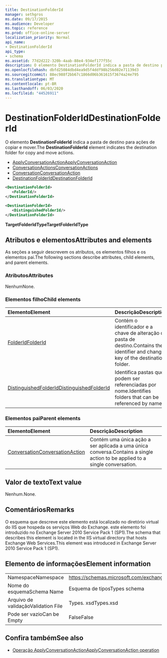```yaml
---
title: DestinationFolderId
manager: sethgros
ms.date: 09/17/2015
ms.audience: Developer
ms.topic: reference
ms.prod: office-online-server
localization_priority: Normal
api_name:
- DestinationFolderId
api_type:
- schema
ms.assetid: 77d2d222-320b-4aab-88e4-934ef177f55c
description: O elemento DestinationFolderId indica a pasta de destino para ações de copiar e mover.
ms.openlocfilehash: dbfd25084dbd4ea9d5f4ddf98b256d02e71139d3
ms.sourcegitcommit: 88ec988f2bb67c1866d06b361615f3674a24e795
ms.translationtype: MT
ms.contentlocale: pt-BR
ms.lasthandoff: 06/03/2020
ms.locfileid: "44526911"
---
```

# <a name="destinationfolderid"></a><span data-ttu-id="e3f28-103">DestinationFolderId</span><span class="sxs-lookup"><span data-stu-id="e3f28-103">DestinationFolderId</span></span>

<span data-ttu-id="e3f28-104">O elemento **DestinationFolderId** indica a pasta de destino para ações de copiar e mover.</span><span class="sxs-lookup"><span data-stu-id="e3f28-104">The **DestinationFolderId** element indicates the destination folder for copy and move actions.</span></span> 
  
- [<span data-ttu-id="e3f28-105">ApplyConversationAction</span><span class="sxs-lookup"><span data-stu-id="e3f28-105">ApplyConversationAction</span></span>](applyconversationaction.md)  
- [<span data-ttu-id="e3f28-106">ConversationActions</span><span class="sxs-lookup"><span data-stu-id="e3f28-106">ConversationActions</span></span>](conversationactions.md) 
- [<span data-ttu-id="e3f28-107">Conversation</span><span class="sxs-lookup"><span data-stu-id="e3f28-107">ConversationAction</span></span>](conversationaction.md)  
- [<span data-ttu-id="e3f28-108">DestinationFolderId</span><span class="sxs-lookup"><span data-stu-id="e3f28-108">DestinationFolderId</span></span>](destinationfolderid.md)
  
```XML
<DestinationFolderId>
   <FolderId/>
</DestinationFolderId>
```

```XML
<DestinationFolderId>
   <DistinguishedFolderId/>
</DestinationFolderId>
```

<span data-ttu-id="e3f28-109">**TargetFolderIdType**</span><span class="sxs-lookup"><span data-stu-id="e3f28-109">**TargetFolderIdType**</span></span>

## <a name="attributes-and-elements"></a><span data-ttu-id="e3f28-110">Atributos e elementos</span><span class="sxs-lookup"><span data-stu-id="e3f28-110">Attributes and elements</span></span>

<span data-ttu-id="e3f28-111">As seções a seguir descrevem os atributos, os elementos filhos e os elementos pai.</span><span class="sxs-lookup"><span data-stu-id="e3f28-111">The following sections describe attributes, child elements, and parent elements.</span></span>
  
### <a name="attributes"></a><span data-ttu-id="e3f28-112">Atributos</span><span class="sxs-lookup"><span data-stu-id="e3f28-112">Attributes</span></span>

<span data-ttu-id="e3f28-113">Nenhum</span><span class="sxs-lookup"><span data-stu-id="e3f28-113">None.</span></span>
  
### <a name="child-elements"></a><span data-ttu-id="e3f28-114">Elementos filho</span><span class="sxs-lookup"><span data-stu-id="e3f28-114">Child elements</span></span>

|<span data-ttu-id="e3f28-115">**Elemento**</span><span class="sxs-lookup"><span data-stu-id="e3f28-115">**Element**</span></span>|<span data-ttu-id="e3f28-116">**Descrição**</span><span class="sxs-lookup"><span data-stu-id="e3f28-116">**Description**</span></span>|
|:-----|:-----|
|[<span data-ttu-id="e3f28-117">FolderId</span><span class="sxs-lookup"><span data-stu-id="e3f28-117">FolderId</span></span>](folderid.md) <br/> |<span data-ttu-id="e3f28-118">Contém o identificador e a chave de alteração da pasta de destino.</span><span class="sxs-lookup"><span data-stu-id="e3f28-118">Contains the identifier and change key of the destination folder.</span></span>  <br/> |
|[<span data-ttu-id="e3f28-119">DistinguishedFolderId</span><span class="sxs-lookup"><span data-stu-id="e3f28-119">DistinguishedFolderId</span></span>](distinguishedfolderid.md) <br/> |<span data-ttu-id="e3f28-120">Identifica pastas que podem ser referenciadas por nome.</span><span class="sxs-lookup"><span data-stu-id="e3f28-120">Identifies folders that can be referenced by name.</span></span>  <br/> |
   
### <a name="parent-elements"></a><span data-ttu-id="e3f28-121">Elementos pai</span><span class="sxs-lookup"><span data-stu-id="e3f28-121">Parent elements</span></span>

|<span data-ttu-id="e3f28-122">**Elemento**</span><span class="sxs-lookup"><span data-stu-id="e3f28-122">**Element**</span></span>|<span data-ttu-id="e3f28-123">**Descrição**</span><span class="sxs-lookup"><span data-stu-id="e3f28-123">**Description**</span></span>|
|:-----|:-----|
|[<span data-ttu-id="e3f28-124">Conversation</span><span class="sxs-lookup"><span data-stu-id="e3f28-124">ConversationAction</span></span>](conversationaction.md) <br/> |<span data-ttu-id="e3f28-125">Contém uma única ação a ser aplicada a uma única conversa.</span><span class="sxs-lookup"><span data-stu-id="e3f28-125">Contains a single action to be applied to a single conversation.</span></span>  <br/> |
   
## <a name="text-value"></a><span data-ttu-id="e3f28-126">Valor de texto</span><span class="sxs-lookup"><span data-stu-id="e3f28-126">Text value</span></span>

<span data-ttu-id="e3f28-127">Nenhum.</span><span class="sxs-lookup"><span data-stu-id="e3f28-127">None.</span></span>
  
## <a name="remarks"></a><span data-ttu-id="e3f28-128">Comentários</span><span class="sxs-lookup"><span data-stu-id="e3f28-128">Remarks</span></span>

<span data-ttu-id="e3f28-129">O esquema que descreve este elemento está localizado no diretório virtual do IIS que hospeda os serviços Web do Exchange. este elemento foi introduzido no Exchange Server 2010 Service Pack 1 (SP1).</span><span class="sxs-lookup"><span data-stu-id="e3f28-129">The schema that describes this element is located in the IIS virtual directory that hosts Exchange Web Services.This element was introduced in Exchange Server 2010 Service Pack 1 (SP1).</span></span>
  
## <a name="element-information"></a><span data-ttu-id="e3f28-130">Elemento de informações</span><span class="sxs-lookup"><span data-stu-id="e3f28-130">Element information</span></span>

|||
|:-----|:-----|
|<span data-ttu-id="e3f28-131">Namespace</span><span class="sxs-lookup"><span data-stu-id="e3f28-131">Namespace</span></span>  <br/> |https://schemas.microsoft.com/exchange/services/2006/types  <br/> |
|<span data-ttu-id="e3f28-132">Nome do esquema</span><span class="sxs-lookup"><span data-stu-id="e3f28-132">Schema Name</span></span>  <br/> |<span data-ttu-id="e3f28-133">Esquema de tipos</span><span class="sxs-lookup"><span data-stu-id="e3f28-133">Types schema</span></span>  <br/> |
|<span data-ttu-id="e3f28-134">Arquivo de validação</span><span class="sxs-lookup"><span data-stu-id="e3f28-134">Validation File</span></span>  <br/> |<span data-ttu-id="e3f28-135">Types. xsd</span><span class="sxs-lookup"><span data-stu-id="e3f28-135">Types.xsd</span></span>  <br/> |
|<span data-ttu-id="e3f28-136">Pode ser vazio</span><span class="sxs-lookup"><span data-stu-id="e3f28-136">Can be Empty</span></span>  <br/> |<span data-ttu-id="e3f28-137">False</span><span class="sxs-lookup"><span data-stu-id="e3f28-137">False</span></span>  <br/> |
   
## <a name="see-also"></a><span data-ttu-id="e3f28-138">Confira também</span><span class="sxs-lookup"><span data-stu-id="e3f28-138">See also</span></span>

- [<span data-ttu-id="e3f28-139">Operação ApplyConversationAction</span><span class="sxs-lookup"><span data-stu-id="e3f28-139">ApplyConversationAction operation</span></span>](applyconversationaction-operation.md)

